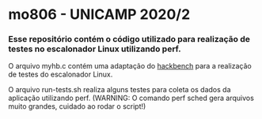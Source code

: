 # mo806 - UNICAMP 2020/2

### Esse repositório contém o código utilizado para realização de testes no escalonador Linux utilizando perf. 

O arquivo myhb.c contém uma adaptação do [hackbench](http://manpages.ubuntu.com/manpages/xenial/man8/hackbench.8.html) para a realização de testes do escalonador Linux.

O arquivo run-tests.sh realiza alguns testes para coleta os dados da aplicação utilizando perf. 
(WARNING: O comando perf sched gera arquivos muito grandes, cuidado ao rodar o script!)

